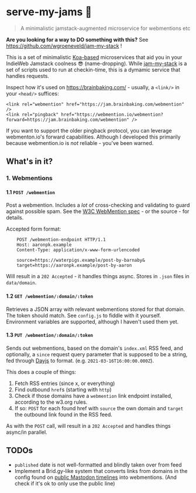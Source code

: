 # serve-my-jams 🥞

> A minimalistic jamstack-augmented microservice for webmentions etc

**Are you looking for a way to DO something with this?** See https://github.com/wgroeneveld/jam-my-stack !

This is a set of minimalistic [Koa-based](https://koajs.com/) microservices that aid you in your IndieWeb Jamstack coolness 😎 (name-dropping). While [jam-my-stack](https://github.com/wgroeneveld/jam-my-stack) is a set of scripts used to run at checkin-time, this is a dymamic service that handles requests. 

Inspect how it's used on https://brainbaking.com/ - usually, a `<link/>` in your `<head/>` suffices:

```
<link rel="webmention" href="https://jam.brainbaking.com/webmention" />
<link rel="pingback" href="https://webmention.io/webmention?forward=https://jam.brainbaking.com/webmention" />
```

If you want to support the older pingback protocol, you can leverage webmenton.io's forward capabilities. Although I developed this primarily because webmention.io is _not_ reliable - you've been warned. 

## What's in it?

### 1. Webmentions

#### 1.1 `POST /webmention`

Post a webmention. Includes a _lot_ of cross-checking and validating to guard against possible spam. See the [W3C WebMention spec](https://www.w3.org/TR/webmention/#sender-notifies-receiver) - or the source - for details.

Accepted form format: 

```
    POST /webmention-endpoint HTTP/1.1
    Host: aaronpk.example
    Content-Type: application/x-www-form-urlencoded

    source=https://waterpigs.example/post-by-barnaby&
    target=https://aaronpk.example/post-by-aaron
```

Will result in a `202 Accepted` - it handles things async. Stores in `.json` files in `data/domain`. 

#### 1.2 `GET /webmention/:domain/:token`

Retrieves a JSON array with relevant webmentions stored for that domain. The token should match. See `config.js` to fiddle with it yourself. Environment variables are supported, although I haven't used them yet. 

#### 1.3 `PUT /webmention/:domain/:token`

Sends out webmentions, based on the domain's `index.xml` RSS feed, and optionally, a `since` request query parameter that is supposed to be a string, fed through [Dayjs](https://day.js.org/) to format. (e.g. `2021-03-16T16:00:00.000Z`). 

This does a couple of things:

1. Fetch RSS entries (since x, or everything)
2. Find outbound `href`s (starting with `http`)
3. Check if those domains have a `webmention` link endpoint installed, according to the w3.org rules. 
4. If so: `POST` for each found href with `source` the own domain and `target` the outbound link found in the RSS feed. 

As with the `POST` call, will result in a `202 Accepted` and handles things async/in parallel. 

## TODOs

- `published` date is not well-formatted and blindly taken over from feed
- Implement a Brid.gy-like system that converts links from domains in the config found on [public Mastodon timelines](https://docs.joinmastodon.org/methods/timelines/) into webmentions. (And check if it's ok to only use the public line)
